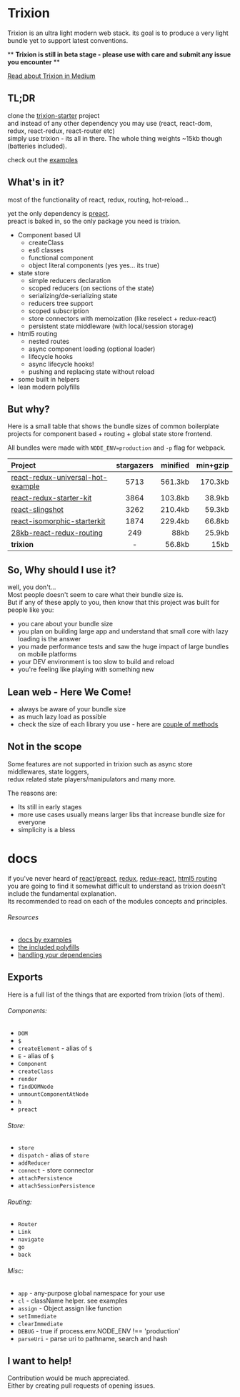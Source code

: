 # Trixion

Trixion is an ultra light modern web stack.
 its goal is to produce a very light bundle yet to support latest conventions.
 
\*\* **Trixion is still in beta stage - please use with care and submit any issue you encounter** \*\*
 
 [Read about Trixion in Medium](https://medium.com/@mrbar42/how-i-reduced-the-size-of-my-webpack-bundle-by-1000-f4d74894c2e5)
 
## TL;DR

clone the [trixion-starter](https://github.com/mrbar42/trixion-starter) project  
and instead of any other dependency you may use (react, react-dom, redux, react-redux, react-router etc)  
simply use trixion - its all in there. The whole thing weights ~15kb though (batteries included).

check out the [examples](https://github.com/mrbar42/trixion/tree/master/docs)

## What's in it?
 most of the functionality of react, redux, routing, hot-reload...
 
 yet the only dependency is [preact](https://github.com/developit/preact).  
 preact is baked in, so the only package you need is trixion.
 
 - Component based UI
    - createClass
    - es6 classes
    - functional component
    - object literal components (yes yes... its true)
 - state store
    - simple reducers declaration
    - scoped reducers (on sections of the state)
    - serializing/de-serializing state
    - reducers tree support
    - scoped subscription
    - store connectors with memoization (like reselect + redux-react)
    - persistent state middleware (with local/session storage)
 - html5 routing
    - nested routes 
    - async component loading (optional loader) 
    - lifecycle hooks 
    - async lifecycle hooks!
    - pushing and replacing state without reload
 - some built in helpers
 - lean modern polyfills
  
 
## But why?
 
Here is a small table that shows the bundle sizes of common boilerplate  
 projects for component based + routing + global state store frontend.

All bundles were made with `NODE_ENV=production` and `-p` flag for webpack.

 
 Project                  | stargazers | minified | min+gzip 
:---                      | :---: | ---: | ---:
[react-redux-universal-hot-example](https://github.com/erikras/react-redux-universal-hot-example)  | 5713 | 561.3kb | 170.3kb
[react-redux-starter-kit](https://github.com/davezuko/react-redux-starter-kit)  | 3864 | 103.8kb | 38.9kb
[react-slingshot](https://github.com/coryhouse/react-slingshot)  | 3262 | 210.4kb | 59.3kb
[react-isomorphic-starterkit](https://github.com/RickWong/react-isomorphic-starterkit)  | 1874 | 229.4kb | 66.8kb
[28kb-react-redux-routing](https://github.com/matthewmueller/28kb-react-redux-routing)  | 249 | 88kb | 25.9kb
**trixion**  | - | 56.8kb | 15kb

## So, Why should I use it?
 
 well, you don't...  
 Most people doesn't seem to care what their bundle size is.  
 But if any of these apply to you, then know that this project was built for people like you:
  
  - you care about your bundle size 
  - you plan on building large app and understand that small core with lazy loading is the answer
  - you made performance tests and saw the huge impact of large bundles on mobile platforms
  - your DEV environment is too slow to build and reload
  - you're feeling like playing with something new

## Lean web - Here We Come!

  - always be aware of your bundle size
  - as much lazy load as possible
  - check the size of each library you use - here are [couple of methods](https://github.com/mrbar42/trixion/blob/master/docs/DEPENDENCIES.md)

## Not in the scope

Some features are not supported in trixion such as async store middlewares, state loggers,  
 redux related state players/manipulators and many more.
 
The reasons are:
  - Its still in early stages
  - more use cases usually means larger libs that increase bundle size for everyone 
  - simplicity is a bless

# docs

if you've never heard of [react](https://github.com/facebook/react)/[preact](https://github.com/developit/preact),
[redux](https://github.com/reactjs/redux),
[redux-react](https://github.com/reactjs/react-redux),
[html5 routing](https://developer.mozilla.org/en-US/docs/Web/API/History_API)  
you are going to find it somewhat difficult to understand as trixion doesn't include the fundamental explanation.  
Its recommended to read on each of the modules concepts and principles. 
 
###### Resources
 - [docs by examples](https://github.com/mrbar42/trixion/tree/master/docs)
 - [the included polyfills](https://github.com/mrbar42/trixion/blob/master/docs/POLYFILLS.md)
 - [handling your dependencies](https://github.com/mrbar42/trixion/blob/master/docs/DEPENDENCIES.md)

## Exports

Here is a full list of the things that are exported from trixion (lots of them).

###### Components:

  - `DOM`
  - `$`
  - `createElement` - alias of `$`
  - `E` - alias of `$`
  - `Component`
  - `createClass`
  - `render`
  - `findDOMNode`
  - `unmountComponentAtNode`
  - `h`
  - `preact`

###### Store: 

  - `store`
  - `dispatch` - alias of `store`
  - `addReducer`
  - `connect` - store connector
  - `attachPersistence` 
  - `attachSessionPersistence`
  
###### Routing:

  - `Router`
  - `Link`
  - `navigate`
  - `go`
  - `back`
  
###### Misc:

  - `app` - any-purpose global namespace for your use 
  - `cl` - className helper. see examples
  - `assign` - Object.assign like function
  - `setImmediate` 
  - `clearImmediate`
  - `DEBUG` - true if process.env.NODE_ENV !== 'production'
  - `parseUri` - parse uri to pathname, search and hash 

## I want to help!

Contribution would be much appreciated.  
Either by creating pull requests of opening issues.
